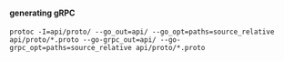 #### generating gRPC
```protoc -I=api/proto/ --go_out=api/ --go_opt=paths=source_relative api/proto/*.proto --go-grpc_out=api/ --go-grpc_opt=paths=source_relative api/proto/*.proto```
